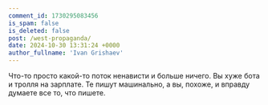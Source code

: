 ```yaml
---
comment_id: 1730295083456
is_spam: false
is_deleted: false
post: /west-propaganda/
date: 2024-10-30 13:31:24 +0000
author_fullname: 'Ivan Grishaev'
---
```


Что-то просто какой-то поток ненависти и больше ничего. Вы хуже бота и тролля на зарплате. Те пишут машинально, а вы, похоже, и вправду думаете все то, что пишете. 
